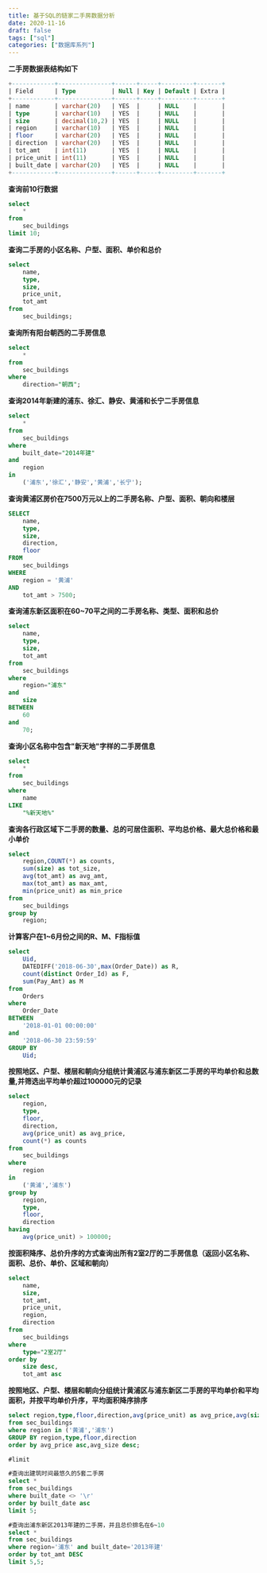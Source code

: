 ```yaml
---
title: 基于SQL的链家二手房数据分析
date: 2020-11-16
draft: false
tags: ["sql"]
categories: ["数据库系列"]
---
```


**二手房数据表结构如下**

```sql
+------------+---------------+------+-----+---------+-------+
| Field      | Type          | Null | Key | Default | Extra |
+------------+---------------+------+-----+---------+-------+
| name       | varchar(20)   | YES  |     | NULL    |       |
| type       | varchar(10)   | YES  |     | NULL    |       |
| size       | decimal(10,2) | YES  |     | NULL    |       |
| region     | varchar(10)   | YES  |     | NULL    |       |
| floor      | varchar(20)   | YES  |     | NULL    |       |
| direction  | varchar(20)   | YES  |     | NULL    |       |
| tot_amt    | int(11)       | YES  |     | NULL    |       |
| price_unit | int(11)       | YES  |     | NULL    |       |
| built_date | varchar(20)   | YES  |     | NULL    |       |
+------------+---------------+------+-----+---------+-------+
```

**查询前10行数据**
```sql
select
    *
from
    sec_buildings
limit 10;
```

**查询二手房的小区名称、户型、面积、单价和总价**
```sql
select
    name,
    type,
    size,
    price_unit,
    tot_amt
from
    sec_buildings;
```

**查询所有阳台朝西的二手房信息**
```sql
select
    *
from
    sec_buildings
where
    direction="朝西";
```

**查询2014年新建的浦东、徐汇、静安、黄浦和长宁二手房信息**
```sql
select
    *
from
    sec_buildings
where
    built_date="2014年建"
and
    region
in
    ('浦东','徐汇','静安','黄浦','长宁');
```

**查询黄浦区房价在7500万元以上的二手房名称、户型、面积、朝向和楼层**
```sql
SELECT
    name,
    type,
    size,
    direction,
    floor
FROM
    sec_buildings
WHERE
    region = '黄浦'
AND
    tot_amt > 7500;
```

**查询浦东新区面积在60~70平之间的二手房名称、类型、面积和总价**
```sql
select
    name,
    type,
    size,
    tot_amt
from
    sec_buildings
where
    region="浦东"
and
    size
BETWEEN
    60
and
    70;
```

**查询小区名称中包含"新天地"字样的二手房信息**
```sql
select
    * 
from
    sec_buildings
where
    name
LIKE
    "%新天地%"
```

**查询各行政区域下二手房的数量、总的可居住面积、平均总价格、最大总价格和最小单价**
```sql
select
    region,COUNT(*) as counts,
    sum(size) as tot_size,
    avg(tot_amt) as avg_amt,
    max(tot_amt) as max_amt,
    min(price_unit) as min_price
from
    sec_buildings
group by
    region;
```


**计算客户在1~6月份之间的R、M、F指标值**
```sql
select
    Uid,
    DATEDIFF('2018-06-30',max(Order_Date)) as R,
    count(distinct Order_Id) as F,
    sum(Pay_Amt) as M
from
    Orders
where
    Order_Date
BETWEEN
    '2018-01-01 00:00:00'
and
    '2018-06-30 23:59:59'
GROUP BY
    Uid;
```


**按照地区、户型、楼层和朝向分组统计黄浦区与浦东新区二手房的平均单价和总数量,并筛选出平均单价超过100000元的记录**
```sql
select
    region,
    type,
    floor,
    direction,
    avg(price_unit) as avg_price,
    count(*) as counts
from
    sec_buildings
where
    region
in
    ('黄浦','浦东')
group by
    region,
    type,
    floor,
    direction
having
    avg(price_unit) > 100000;
```


**按面积降序、总价升序的方式查询出所有2室2厅的二手房信息（返回小区名称、面积、总价、单价、区域和朝向）**
```sql
select
    name,
    size,
    tot_amt,
    price_unit,
    region,
    direction
from
    sec_buildings
where
    type="2室2厅"
order by
    size desc,
    tot_amt asc
```

**按照地区、户型、楼层和朝向分组统计黄浦区与浦东新区二手房的平均单价和平均面积，并按平均单价升序，平均面积降序排序**
```sql
select region,type,floor,direction,avg(price_unit) as avg_price,avg(size) as avg_size
from sec_buildings
where region in ('黄浦','浦东')
GROUP BY region,type,floor,direction
order by avg_price asc,avg_size desc;

#limit

#查询出建筑时间最悠久的5套二手房
select * 
from sec_buildings
where built_date <> '\r'
order by built_date asc
limit 5;

#查询出浦东新区2013年建的二手房，并且总价排名在6~10
select * 
from sec_buildings
where region='浦东' and built_date='2013年建'
order by tot_amt DESC
limit 5,5;
```